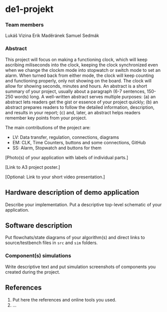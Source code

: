 # de1-projekt

### Team members

Lukáš Vizina
Erik Maděránek
Samuel Sedmák

### Abstract

This project will focus on making a functioning clock, which will keep ascribing miliseconds into the clock, keeping the clock synchronized even when we change the clockm mode into stopwatch or switch mode to set an alarm. When turned back from either mode, the clock will keep counting and functioning properly, only not showing on the board. The clock will allow for showing seconds, minutes and hours. 
An abstract is a short summary of your project, usually about a paragraph (6-7 sentences, 150-250 words) long. A well-written abstract serves multiple purposes: (a) an abstract lets readers get the gist or essence of your project quickly; (b) an abstract prepares readers to follow the detailed information, description, and results in your report; (c) and, later, an abstract helps readers remember key points from your project.

The main contributions of the project are:

* LV: Data transfer, regulation, connections, diagrams
* EM: CLK, Time Counters, buttons and some connections, GitHub
* SS: Alarm, Stopwatch and buttons for them

[Photo(s) of your application with labels of individual parts.]

[Link to A3 project poster.]

[Optional: Link to your short video presentation.]

## Hardware description of demo application

Describe your implementation. Put a descriptive top-level schematic of your application.

## Software description

Put flowchats/state diagrams of your algorithm(s) and direct links to source/testbench files in `src` and `sim` folders.

### Component(s) simulations

Write descriptive text and put simulation screenshots of components you created during the project.

## References

1. Put here the references and online tools you used.
2. ...
